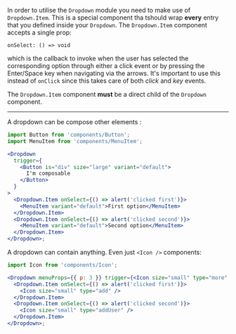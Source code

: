 In order to utilise the `Dropdown` module you need to make use of `Dropdown.Item`.
This is a special component tha tshould wrap **every** entry that you defined inside
your `Dropdown`. The `Dropdown.Item` component accepts a single prop:

```text
onSelect: () => void
```

which is the callback to invoke when the user has selected the corresponding option
through either a click event or by pressing the Enter/Space key when navigating via the
arrows. It's important to use this instead of `onClick` since this takes care
of both _click_ and _key_ events.

The `Dropdown.Item` component **must** be a direct child of the
`Dropdown` component.

---

A dropdown can be compose other elements :

```jsx harmony
import Button from 'components/Button';
import MenuItem from 'components/MenuItem';

<Dropdown
  trigger={
    <Button is="div" size="large" variant="default">
      I'm composable
    </Button>
  }
>
  <Dropdown.Item onSelect={() => alert('clicked first')}>
    <MenuItem variant="default">First option</MenuItem>
  </Dropdown.Item>
  <Dropdown.Item onSelect={() => alert('clicked second')}>
    <MenuItem variant="default">Second option</MenuItem>
  </Dropdown.Item>
</Dropdown>;
```

A dropdown can contain anything. Even just `<Icon />` components:

```jsx harmony
import Icon from 'components/Icon';

<Dropdown menuProps={{ p: 3 }} trigger={<Icon size="small" type="more" />}>
  <Dropdown.Item onSelect={() => alert('clicked first')}>
    <Icon size="small" type="add" />
  </Dropdown.Item>
  <Dropdown.Item onSelect={() => alert('clicked second')}>
    <Icon size="small" type="addUser" />
  </Dropdown.Item>
</Dropdown>;
```
